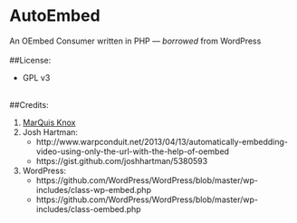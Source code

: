 AutoEmbed
======

An OEmbed Consumer written in PHP &mdash; <i>borrowed</i> from WordPress
<br><br>
##License: 
<ul>
<li>GPL v3</li>
</ul>
<br>
##Credits: 
<ol>
<li><a href="https://github.com/MarQuisKnox">MarQuis Knox</a></li>

<li>Josh Hartman: 
<br>
<ul>
<li>http://www.warpconduit.net/2013/04/13/automatically-embedding-video-using-only-the-url-with-the-help-of-oembed</li>
<li>https://gist.github.com/joshhartman/5380593</li>
</ul>
</li>

<li>WordPress:  
<ul>
<li>https://github.com/WordPress/WordPress/blob/master/wp-includes/class-wp-embed.php</li>
<li>https://github.com/WordPress/WordPress/blob/master/wp-includes/class-oembed.php</li>
</ul>
</li>
</ol>
